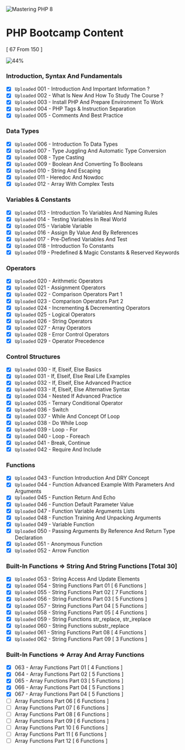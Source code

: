 ![Mastering PHP 8](https://elzero.org/php-bootcamp.png)

# PHP Bootcamp Content

[ 67 From 150 ]

![44%](https://progress-bar.dev/44/?title=Done)

### Introduction, Syntax And Fundamentals

- [x] `Uploaded` 001 - Introduction And Important Information ?
- [x] `Uploaded` 002 - What Is New And How To Study The Course ?
- [x] `Uploaded` 003 - Install PHP And Prepare Environment To Work
- [x] `Uploaded` 004 - PHP Tags & Instruction Separation
- [x] `Uploaded` 005 - Comments And Best Practice

### Data Types

- [x] `Uploaded` 006 - Introduction To Data Types
- [x] `Uploaded` 007 - Type Juggling And Automatic Type Conversion
- [x] `Uploaded` 008 - Type Casting
- [x] `Uploaded` 009 - Boolean And Converting To Booleans
- [x] `Uploaded` 010 - String And Escaping
- [x] `Uploaded` 011 - Heredoc And Nowdoc
- [x] `Uploaded` 012 - Array With Complex Tests

### Variables & Constants

- [x] `Uploaded` 013 - Introduction To Variables And Naming Rules
- [x] `Uploaded` 014 - Testing Variables In Real World
- [x] `Uploaded` 015 - Variable Variable
- [x] `Uploaded` 016 - Assign By Value And By References
- [x] `Uploaded` 017 - Pre-Defined Variables And Test
- [x] `Uploaded` 018 - Introduction To Constants
- [x] `Uploaded` 019 - Predefined & Magic Constants & Reserved Keywords

### Operators

- [x] `Uploaded` 020 - Arithmetic Operators
- [x] `Uploaded` 021 - Assignment Operators
- [x] `Uploaded` 022 - Comparison Operators Part 1
- [x] `Uploaded` 023 - Comparison Operators Part 2
- [x] `Uploaded` 024 - Incrementing & Decrementing Operators
- [x] `Uploaded` 025 - Logical Operators
- [x] `Uploaded` 026 - String Operators
- [x] `Uploaded` 027 - Array Operators
- [x] `Uploaded` 028 - Error Control Operators
- [x] `Uploaded` 029 - Operator Precedence

### Control Structures

- [x] `Uploaded` 030 - If, Elseif, Else Basics
- [x] `Uploaded` 031 - If, Elseif, Else Real Life Examples
- [x] `Uploaded` 032 - If, Elseif, Else Advanced Practice 
- [x] `Uploaded` 033 - If, Elseif, Else Alternative Syntax
- [x] `Uploaded` 034 - Nested If Advanced Practice
- [x] `Uploaded` 035 - Ternary Conditional Operator
- [x] `Uploaded` 036 - Switch
- [x] `Uploaded` 037 - While And Concept Of Loop
- [x] `Uploaded` 038 - Do While Loop
- [x] `Uploaded` 039 - Loop - For
- [x] `Uploaded` 040 - Loop - Foreach 
- [x] `Uploaded` 041 - Break, Continue
- [x] `Uploaded` 042 - Require And Include

### Functions

- [x] `Uploaded` 043 - Function Introduction And DRY Concept
- [x] `Uploaded` 044 - Function Advanced Example With Parameters And Arguments
- [x] `Uploaded` 045 - Function Return And Echo
- [x] `Uploaded` 046 - Function Default Parameter Value
- [x] `Uploaded` 047 - Function Variable Arguments Lists
- [x] `Uploaded` 048 - Function Training And Unpacking Arguments
- [x] `Uploaded` 049 - Variable Function 
- [x] `Uploaded` 050 - Passing Arguments By Reference And Return Type Declaration
- [x] `Uploaded` 051 - Anonymous Function
- [x] `Uploaded` 052 - Arrow Function

### Built-In Functions => String And String Functions [Total 30]

- [x] `Uploaded` 053 - String Access And Update Elements
- [x] `Uploaded` 054 - String Functions Part 01 [ 6 Functions ]
- [x] `Uploaded` 055 - String Functions Part 02 [ 7 Functions ]
- [x] `Uploaded` 056 - String Functions Part 03 [ 5 Functions ]
- [x] `Uploaded` 057 - String Functions Part 04 [ 5 Functions ]
- [x] `Uploaded` 058 - String Functions Part 05 [ 4 Functions ]
- [x] `Uploaded` 059 - String Functions str_replace, str_ireplace
- [x] `Uploaded` 060 - String Functions substr_replace
- [x] `Uploaded` 061 - String Functions Part 08 [ 4 Functions ]
- [x] `Uploaded` 062 - String Functions Part 09 [ 3 Functions ]

### Built-In Functions => Array And Array Functions

- [x] 063 - Array Functions Part 01 [ 4 Functions ]
- [x] 064 - Array Functions Part 02 [ 5 Functions ]
- [x] 065 - Array Functions Part 03 [ 5 Functions ]
- [x] 066 - Array Functions Part 04 [ 5 Functions ]
- [x] 067 - Array Functions Part 04 [ 5 Functions ]
- [ ] Array Functions Part 06 [ 6 Functions ]
- [ ] Array Functions Part 07 [ 6 Functions ]
- [ ] Array Functions Part 08 [ 6 Functions ]
- [ ] Array Functions Part 09 [ 6 Functions ]
- [ ] Array Functions Part 10 [ 6 Functions ]
- [ ] Array Functions Part 11 [ 6 Functions ]
- [ ] Array Functions Part 12 [ 6 Functions ]
